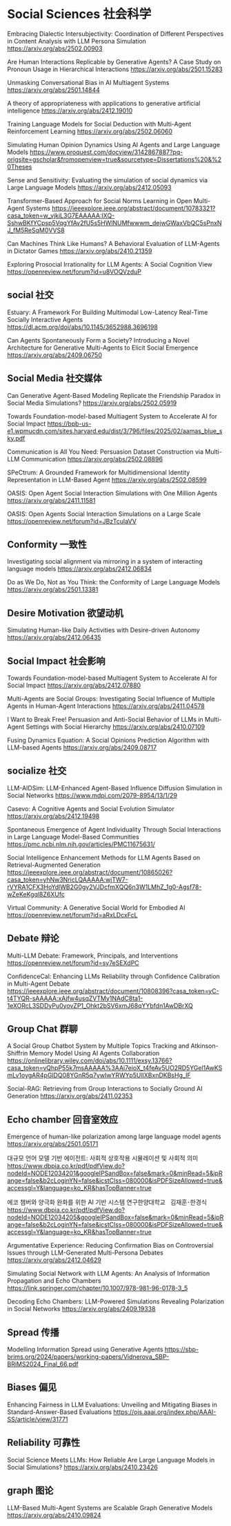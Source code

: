 # Social Sciences 社会科学
Embracing Dialectic Intersubjectivity: Coordination of Different Perspectives in Content Analysis with LLM Persona Simulation
https://arxiv.org/abs/2502.00903

Are Human Interactions Replicable by Generative Agents? A Case Study on Pronoun Usage in Hierarchical Interactions
https://arxiv.org/abs/2501.15283

Unmasking Conversational Bias in AI Multiagent Systems
https://arxiv.org/abs/2501.14844

A theory of appropriateness with applications to generative artificial intelligence
https://arxiv.org/abs/2412.19010

Training Language Models for Social Deduction with Multi-Agent Reinforcement Learning
https://arxiv.org/abs/2502.06060

Simulating Human Opinion Dynamics Using AI Agents and Large Language Models
https://www.proquest.com/docview/3142867887?pq-origsite=gscholar&fromopenview=true&sourcetype=Dissertations%20&%20Theses

Sense and Sensitivity: Evaluating the simulation of social dynamics via Large Language Models
https://arxiv.org/abs/2412.05093

Transformer-Based Approach for Social Norms Learning in Open Multi-Agent Systems
https://ieeexplore.ieee.org/abstract/document/10783321?casa_token=w_vjkiL3G7EAAAAA:IXQ-SshwBKfYCpsp5VqgYfAv2fU5s5HWlNUMfwwwm_dejwGWaxVbQC5sPnxNJ_fM5ReSqM0VVS8

Can Machines Think Like Humans? A Behavioral Evaluation of LLM-Agents in Dictator Games
https://arxiv.org/abs/2410.21359

Exploring Prosocial Irrationality for LLM Agents: A Social Cognition View
https://openreview.net/forum?id=u8VOQVzduP

## social 社交
Estuary: A Framework For Building Multimodal Low-Latency Real-Time Socially Interactive Agents
https://dl.acm.org/doi/abs/10.1145/3652988.3696198

Can Agents Spontaneously Form a Society? Introducing a Novel Architecture for Generative Multi-Agents to Elicit Social Emergence
https://arxiv.org/abs/2409.06750

## Social Media 社交媒体
Can Generative Agent-Based Modeling Replicate the Friendship Paradox in Social Media Simulations?
https://arxiv.org/abs/2502.05919

Towards Foundation-model-based Multiagent System to Accelerate AI for Social Impact
https://bpb-us-e1.wpmucdn.com/sites.harvard.edu/dist/3/796/files/2025/02/aamas_blue_sky.pdf

Communication is All You Need: Persuasion Dataset Construction via Multi-LLM Communication
https://arxiv.org/abs/2502.08896

SPeCtrum: A Grounded Framework for Multidimensional Identity Representation in LLM-Based Agent
https://arxiv.org/abs/2502.08599

OASIS: Open Agent Social Interaction Simulations with One Million Agents
https://arxiv.org/abs/2411.11581

OASIS: Open Agents Social Interaction Simulations on a Large Scale
https://openreview.net/forum?id=JBzTculaVV

## Conformity 一致性
Investigating social alignment via mirroring in a system of interacting language models
https://arxiv.org/abs/2412.06834

Do as We Do, Not as You Think: the Conformity of Large Language Models
https://arxiv.org/abs/2501.13381

## Desire Motivation 欲望动机
Simulating Human-like Daily Activities with Desire-driven Autonomy
https://arxiv.org/abs/2412.06435


## Social Impact 社会影响
Towards Foundation-model-based Multiagent System to Accelerate AI for Social Impact
https://arxiv.org/abs/2412.07880

Multi-Agents are Social Groups: Investigating Social Influence of Multiple Agents in Human-Agent Interactions
https://arxiv.org/abs/2411.04578

I Want to Break Free! Persuasion and Anti-Social Behavior of LLMs in Multi-Agent Settings with Social Hierarchy
https://arxiv.org/abs/2410.07109

Fusing Dynamics Equation: A Social Opinions Prediction Algorithm with LLM-based Agents
https://arxiv.org/abs/2409.08717

## socialize 社交
LLM-AIDSim: LLM-Enhanced Agent-Based Influence Diffusion Simulation in Social Networks
https://www.mdpi.com/2079-8954/13/1/29

Casevo: A Cognitive Agents and Social Evolution Simulator
https://arxiv.org/abs/2412.19498

Spontaneous Emergence of Agent Individuality Through Social Interactions in Large Language Model-Based Communities
https://pmc.ncbi.nlm.nih.gov/articles/PMC11675631/

Social Intelligence Enhancement Methods for LLM Agents Based on Retrieval-Augmented Generation
https://ieeexplore.ieee.org/abstract/document/10865026?casa_token=yhNw3NricLQAAAAA:wjTW7-rVYRA1CFX3HoYdlWB2G0gy2VJDcfmXQQ6n3W1LMhZ_1g0-Agsf78-wZeKeKgql8Z6XUfc

Virtual Community: A Generative Social World for Embodied AI
https://openreview.net/forum?id=aRxLDcxFcL

## Debate 辩论
Multi-LLM Debate: Framework, Principals, and Interventions
https://openreview.net/forum?id=sy7eSEXdPC

ConfidenceCal: Enhancing LLMs Reliability through Confidence Calibration in Multi-Agent Debate
https://ieeexplore.ieee.org/abstract/document/10808396?casa_token=yC-t4TYQR-sAAAAA:xAjfw4usqZVTMy1NAdC8ta1-1eXORcL3SDDyPu0yovZP1_Ohkt2bSV6xmJ68qYYbfdn1AwDBrXQ

## Group Chat 群聊
A Social Group Chatbot System by Multiple Topics Tracking and Atkinson-Shiffrin Memory Model Using AI Agents Collaboration
https://onlinelibrary.wiley.com/doi/abs/10.1111/exsy.13766?casa_token=vQhpP55k7msAAAAA%3AAi7eioX_t4feAv5UO2RD5YGel1AwKSmLv1oygAR4pGlDQ08YGnR5q7ywIwYRWYp5UlIXBxnDKBsHg_IF

Social-RAG: Retrieving from Group Interactions to Socially Ground AI Generation
https://arxiv.org/abs/2411.02353


## Echo chamber 回音室效应

Emergence of human-like polarization among large language model agents
https://arxiv.org/abs/2501.05171


대규모 언어 모델 기반 에이전트: 사회적 상호작용 시뮬레이션 및 사회적 의미
https://www.dbpia.co.kr/pdf/pdfView.do?nodeId=NODE12034201&googleIPSandBox=false&mark=0&minRead=5&ipRange=false&b2cLoginYN=false&icstClss=080000&isPDFSizeAllowed=true&accessgl=Y&language=ko_KR&hasTopBanner=true

에코 챔버와 양극화 완화를 위한 AI 기반 시스템 연구한양대학교   김재훈･한경식
https://www.dbpia.co.kr/pdf/pdfView.do?nodeId=NODE12034205&googleIPSandBox=false&mark=0&minRead=5&ipRange=false&b2cLoginYN=false&icstClss=080000&isPDFSizeAllowed=true&accessgl=Y&language=ko_KR&hasTopBanner=true

Argumentative Experience: Reducing Confirmation Bias on Controversial Issues through LLM-Generated Multi-Persona Debates
https://arxiv.org/abs/2412.04629

Simulating Social Network with LLM Agents: An Analysis of Information Propagation and Echo Chambers
https://link.springer.com/chapter/10.1007/978-981-96-0178-3_5

Decoding Echo Chambers: LLM-Powered Simulations Revealing Polarization in Social Networks
https://arxiv.org/abs/2409.19338

## Spread 传播
Modelling Information Spread using Generative
Agents
https://sbp-brims.org/2024/papers/working-papers/Vidnerova_SBP-BRiMS2024_Final_66.pdf

## Biases 偏见
Enhancing Fairness in LLM Evaluations: Unveiling and Mitigating Biases in Standard-Answer-Based Evaluations
https://ojs.aaai.org/index.php/AAAI-SS/article/view/31771

## Reliability 可靠性
Social Science Meets LLMs: How Reliable Are Large Language Models in Social Simulations?
https://arxiv.org/abs/2410.23426

## graph 图论
LLM-Based Multi-Agent Systems are Scalable Graph Generative Models
https://arxiv.org/abs/2410.09824
